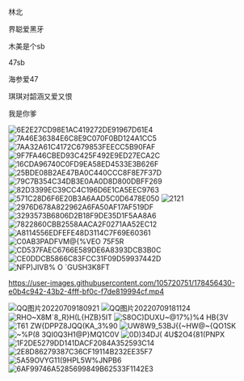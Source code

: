 林北

界聪爱黑牙

木美是个sb

47sb

海参爱47

琪琪对韶涵又爱又恨

我是你爹


![6E2E27CD98E1AC419272DE91967D61E4](https://user-images.githubusercontent.com/105720751/178456355-2dd66c0d-c00e-4746-8d87-21d0e02d13b5.jpg)
![7A46E36384E6C8E9C070F0BD124A1CC5](https://user-images.githubusercontent.com/105720751/178456365-a41b1182-46c9-4040-919b-d09d70cbb50a.jpg)
![7AA32A61C4172C679853FEECC5B90FAF](https://user-images.githubusercontent.com/105720751/178456367-96329017-9e14-4b77-a1c6-357845e8fe91.jpg)
![9F7FA46CBED93C425F492E9ED27ECA2C](https://user-images.githubusercontent.com/105720751/178456370-aad6e7d6-3e1f-4e98-947a-e4682fd775ad.jpg)
![16CDA96740C0FD9EA58ED4533E3B626F](https://user-images.githubusercontent.com/105720751/178456373-9f932ba1-aa4e-48b1-93af-8fa1dbb1072c.jpg)
![25BDE08B2AE47BA0C440CCC8F8E7F37D](https://user-images.githubusercontent.com/105720751/178456375-1c4a3b0f-21f7-41d5-aaa4-7745bccff7b9.jpg)
![79C7B354C34DB3E0AA0D8D800DBFF269](https://user-images.githubusercontent.com/105720751/178456382-aa8018d8-811f-43bd-8eed-c796726ccd9e.jpg)
![82D3399EC39CC4C196D6E1CA5EEC9763](https://user-images.githubusercontent.com/105720751/178456383-f3fe52e8-d485-4923-8964-9f40829c93be.jpg)
![571C28D6F6E20B3A6AAD5C0D6478E050](https://user-images.githubusercontent.com/105720751/178456384-9da15a9a-2727-4031-a273-c17b8f18c800.jpg)
![2121](https://user-images.githubusercontent.com/105720751/178456389-92be71d5-ed04-40ac-8e51-51aa0d7c3d18.PNG)
![2976D678A822962A6FA50AF17AF519DF](https://user-images.githubusercontent.com/105720751/178456390-85bcefe2-7ab8-4227-9ce9-3bd170eb558d.jpg)
![3293573B6806D2B18F9DE35D1F5AA8A6](https://user-images.githubusercontent.com/105720751/178456395-502a0a84-3100-472a-bdc2-47512a224243.jpg)
![7822860CBB2558AACA2F0271AA52EC12](https://user-images.githubusercontent.com/105720751/178456401-b530fe11-fa7f-4413-91dc-0b754f4989b2.jpg)
![A8114556EDFEFE48D3114C7F69E60361](https://user-images.githubusercontent.com/105720751/178456404-c73fbc5b-cf34-4657-bda9-88bf105194b8.jpg)
![C0AB3PADFVM@{%VEO 75F5R](https://user-images.githubusercontent.com/105720751/178456407-f6d09e40-0179-408e-9af8-52793a8c4542.jpg)
![CD537FAEC6766E589DE6A8393DCB3B0C](https://user-images.githubusercontent.com/105720751/178456416-677b4eab-0d92-4be1-aff5-881e61227fa4.png)
![CE0DDCB5866C83FCC31F09D59937442D](https://user-images.githubusercontent.com/105720751/178456421-58c6967e-2bc2-4fcb-89ac-8731e427162d.jpg)
![NFP)JIVB% O `GUSH3K8FT](https://user-images.githubusercontent.com/105720751/178456425-ef99b7b3-8997-42c4-a94a-ce38443baeec.jpg)


https://user-images.githubusercontent.com/105720751/178456430-e0b4c942-43b2-4fff-bf0c-f7de819994cf.mp4

![QQ图片20220709180921](https://user-images.githubusercontent.com/105720751/178456431-28718a3f-4e2c-4df4-92d5-f1e00ae6a27f.jpg)
![QQ图片20220709181124](https://user-images.githubusercontent.com/105720751/178456433-12265030-ce4f-44a4-92dc-d3c2535db48c.png)
![RHO~X8M`8_R}H(L{HZB}5IT](https://user-images.githubusercontent.com/105720751/178456435-a4d2b3f3-b1c4-41cb-9482-bb4ddfe9008e.jpg)
![S8OC)DUXU~@17%)%4 HB{3V](https://user-images.githubusercontent.com/105720751/178456442-b2c93c65-ceca-47da-b395-491a2945ee9e.jpg)
![T61 ZW{DPPZ8JQQ(KA_3%90](https://user-images.githubusercontent.com/105720751/178456446-f441ba1b-e773-4334-a854-49df71ea3f12.jpg)
![UW8W9_53BJ{{~HW@~{QO1SK](https://user-images.githubusercontent.com/105720751/178456450-03fb31af-4934-4be1-8983-1d6e44a8e1f0.jpg)
![~%P(8 3QI0Q3H1@P}MQ1C0V](https://user-images.githubusercontent.com/105720751/178456457-a88ac376-51aa-4fa2-95ec-dab885cd22e1.jpg)
![0D)34DJ( 4U$2O4{81(PNPX](https://user-images.githubusercontent.com/105720751/178456462-0058cd36-2c54-41aa-8d01-ed6a64a3ae2a.jpg)
![1F2DE5279DD141DACF2084A352593C14](https://user-images.githubusercontent.com/105720751/178456464-6553e1ff-4d11-4823-8ff0-68f2fd0e75f6.jpg)
![2E8D86279387C36CF19114B232EE35F7](https://user-images.githubusercontent.com/105720751/178456467-0c63bc75-4467-484d-982f-8868d57ca3e4.jpg)
![5A59OVYG11(9HPL5W%JNPB6](https://user-images.githubusercontent.com/105720751/178456468-96aa8382-303a-4e87-b789-177e9afac510.jpg)
![6AF99746A5285699849B62533F1142E3](https://user-images.githubusercontent.com/105720751/178456472-95d11084-e7e6-47df-9014-fee719d2c712.jpg)
